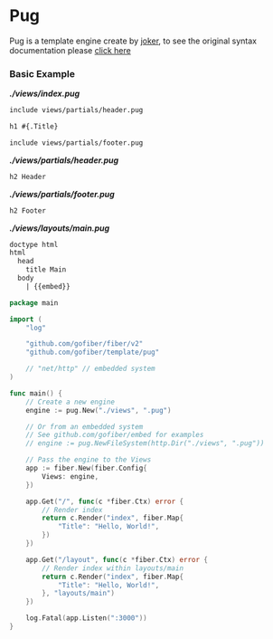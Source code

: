 # Pug

Pug is a template engine create by [joker](github.com/Joker/jade), to see the original syntax documentation please [click here](https://pugjs.org/language/tags.html)

### Basic Example

_**./views/index.pug**_
```html
include views/partials/header.pug

h1 #{.Title}

include views/partials/footer.pug
```
_**./views/partials/header.pug**_
```html
h2 Header
```
_**./views/partials/footer.pug**_
```html
h2 Footer
```
_**./views/layouts/main.pug**_
```html
doctype html
html
  head
    title Main
  body
    | {{embed}}
```

```go
package main

import (
	"log"

	"github.com/gofiber/fiber/v2"
	"github.com/gofiber/template/pug"

	// "net/http" // embedded system
)

func main() {
	// Create a new engine
	engine := pug.New("./views", ".pug")

	// Or from an embedded system
	// See github.com/gofiber/embed for examples
	// engine := pug.NewFileSystem(http.Dir("./views", ".pug"))

	// Pass the engine to the Views
	app := fiber.New(fiber.Config{
		Views: engine,
	})

	app.Get("/", func(c *fiber.Ctx) error {
		// Render index
		return c.Render("index", fiber.Map{
			"Title": "Hello, World!",
		})
	})

	app.Get("/layout", func(c *fiber.Ctx) error {
		// Render index within layouts/main
		return c.Render("index", fiber.Map{
			"Title": "Hello, World!",
		}, "layouts/main")
	})

	log.Fatal(app.Listen(":3000"))
}

```
